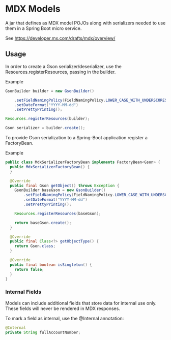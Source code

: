 # MDX Models

A jar that defines as MDX model POJOs along with serializers needed to use them in a Spring Boot micro service.

See https://developer.mx.com/drafts/mdx/overview/

## Usage

In order to create a Gson serializer/deserializer, use the Resources.registerResources, passing in the builder.

Example

```java
GsonBuilder builder = new GsonBuilder()

    .setFieldNamingPolicy(FieldNamingPolicy.LOWER_CASE_WITH_UNDERSCORES)
    .setDateFormat("YYYY-MM-dd")
    .setPrettyPrinting();

Resources.registerResources(builder);

Gson serializer = builder.create();
```

To provide Gson serialization to a Spring-Boot application register a FactoryBean.

Example

```java
public class MdxSerializerFactoryBean implements FactoryBean<Gson> {
  public MdxSerializerFactoryBean() {
  }

  @Override
  public final Gson getObject() throws Exception {
    GsonBuilder baseGson = new GsonBuilder()
        .setFieldNamingPolicy(FieldNamingPolicy.LOWER_CASE_WITH_UNDERSCORES)
        .setDateFormat("YYYY-MM-dd")
        .setPrettyPrinting();

    Resources.registerResources(baseGson);

    return baseGson.create();
  }

  @Override
  public final Class<?> getObjectType() {
    return Gson.class;
  }

  @Override
  public final boolean isSingleton() {
    return false;
  }
}
```

### Internal Fields

Models can include additional fields that store data for internal use only. These fields will never be rendered in MDX responses.

To mark a field as internal, use the @Internal annotation:

```java
@Internal
private String fullAccountNumber;
```
